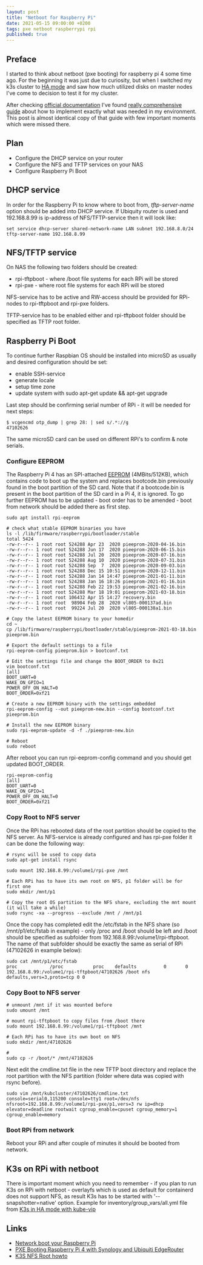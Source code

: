```yaml
---
layout: post
title: "Netboot for Raspberry Pi"
date: 2021-05-15 09:00:00 +0200
tags: pxe netboot raspberrypi rpi
published: true
---
```

## Preface
I started to think about netboot (pxe booting) for raspberry pi 4 some time ago. For the beginning it was just due to curiosity, but when I switched my k3s cluster to [HA mode](/2021/04/23/K3s-ha-kube-vip.html) and saw how much utilized disks on master nodes I've come to decision to test it for my cluster. 

After checking [official documentation](https://www.raspberrypi.org/documentation/hardware/raspberrypi/bootmodes/net_tutorial.md) I've found [really comprehensive guide](https://www.definit.co.uk/2020/03/pxe-booting-raspberry-pi-4-with-synology-and-ubiquiti-edgerouter/) about how to implement exactly what was needed in my environment. 
This post is almost identical copy of that guide with few important moments which were missed there.

## Plan
- Configure the DHCP service on your router
- Configure the NFS and TFTP services on your NAS
- Configure Raspberry Pi Boot

## DHCP service
In order for the Raspberry Pi to know where to boot from, *tftp-server-name* option should be added into DHCP service. If Ubiquity router is used and 192.168.8.99 is ip-address of NFS/TFTP-service then it will look like:

```
set service dhcp-server shared-network-name LAN subnet 192.168.8.0/24 tftp-server-name 192.168.8.99
``` 

## NFS/TFTP service
On NAS the following two folders should be created:
* rpi-tftpboot - where /boot file systems for each RPi will be stored
* rpi-pxe - where root file systems for each RPi will be stored

NFS-service has to be active and RW-access should be provided for RPi-nodes to rpi-tftpboot and rpi-pxe folders. 

TFTP-service has to be enabled either and rpi-tftpboot folder should be specified as TFTP root folder.

## Raspberry Pi Boot
To continue further Raspbian OS should be installed into microSD as usually and desired configuration should be set:
- enable SSH-service
- generate locale
- setup time zone
- update system with sudo apt-get update && apt-get upgrade

Last step should be confirming serial number of RPi - it will be needed for next steps:
```
$ vcgencmd otp_dump | grep 28: | sed s/.*://g
47102626
```
The same microSD card can be used on different RPi's to confirm & note serials.

### Configure EEPROM
The Raspberry Pi 4 has an SPI-attached [EEPROM](https://www.raspberrypi.org/documentation/hardware/raspberrypi/booteeprom.md) (4MBits/512KB), which contains code to boot up the system and replaces bootcode.bin previously found in the boot partition of the SD card. Note that if a bootcode.bin is present in the boot partition of the SD card in a Pi 4, it is ignored.
To go further EEPROM has to be updated - boot order has to be amended - boot from network should be added there as first step.

```
sudo apt install rpi-eeprom

# check what stable EEPROM binaries you have
ls -l /lib/firmware/raspberrypi/bootloader/stable
total 5424
-rw-r--r-- 1 root root 524288 Apr 23  2020 pieeprom-2020-04-16.bin
-rw-r--r-- 1 root root 524288 Jun 17  2020 pieeprom-2020-06-15.bin
-rw-r--r-- 1 root root 524288 Jul 20  2020 pieeprom-2020-07-16.bin
-rw-r--r-- 1 root root 524288 Aug 10  2020 pieeprom-2020-07-31.bin
-rw-r--r-- 1 root root 524288 Sep  7  2020 pieeprom-2020-09-03.bin
-rw-r--r-- 1 root root 524288 Dec 15 10:51 pieeprom-2020-12-11.bin
-rw-r--r-- 1 root root 524288 Jan 14 14:47 pieeprom-2021-01-11.bin
-rw-r--r-- 1 root root 524288 Jan 16 18:26 pieeprom-2021-01-16.bin
-rw-r--r-- 1 root root 524288 Feb 22 19:53 pieeprom-2021-02-16.bin
-rw-r--r-- 1 root root 524288 Mar 18 19:01 pieeprom-2021-03-18.bin
-rw-r--r-- 1 root root 106432 Apr 15 14:27 recovery.bin
-rw-r--r-- 1 root root  98904 Feb 28  2020 vl805-000137ad.bin
-rw-r--r-- 1 root root  99224 Jul 20  2020 vl805-000138a1.bin

# Copy the latest EEPROM binary to your homedir
cd ~
cp /lib/firmware/raspberrypi/bootloader/stable/pieeprom-2021-03-18.bin pieeprom.bin

# Export the default settings to a file
rpi-eeprom-config pieeprom.bin > bootconf.txt

# Edit the settings file and change the BOOT_ORDER to 0x21
vim bootconf.txt
[all]
BOOT_UART=0
WAKE_ON_GPIO=1
POWER_OFF_ON_HALT=0
BOOT_ORDER=0xf21

# Create a new EEPROM binary with the settings embedded
rpi-eeprom-config --out pieeprom-new.bin --config bootconf.txt pieeprom.bin

# Install the new EEPROM binary
sudo rpi-eeprom-update -d -f ./pieeprom-new.bin

# Reboot
sudo reboot
```
After reboot you can run rpi-eeprom-config command and you should get updated BOOT_ORDER.
```
rpi-eeprom-config
[all]
BOOT_UART=0
WAKE_ON_GPIO=1
POWER_OFF_ON_HALT=0
BOOT_ORDER=0xf21
```

### Copy Root to NFS server
Once the RPi has rebooted data of the root partition should be copied to the NFS server. As NFS-service is already configured and has rpi-pxe folder it can be done the following way:
```
# rsync will be used to copy data
sudo apt-get install rsync

sudo mount 192.168.8.99:/volume1/rpi-pxe /mnt

# Each RPi has to have its own root on NFS, p1 folder will be for first one
sudo mkdir /mnt/p1

# Copy the root OS partition to the NFS share, excluding the mnt mount (it will take a while)
sudo rsync -xa --progress --exclude /mnt / /mnt/p1
```
Once the copy has completed edit the /etc/fstab in the NFS share (so /mnt/p1/etc/fstab in example) - only /proc and /boot should be left and /boot should be specified as subfolder from 192.168.8.99:/volume1/rpi-tftpboot. The name of that subfolder should be exactly the same as serial of RPi (47102626 in example below):

```
sudo cat /mnt/p1/etc/fstab
proc            /proc           proc    defaults          0       0
192.168.8.99:/volume1/rpi-tftpboot/47102626 /boot nfs defaults,vers=3,proto=tcp 0 0
```

### Copy Boot to NFS server
```
# unmount /mnt if it was mounted before
sudo umount /mnt

# mount rpi-tftpboot to copy files from /boot there
sudo mount 192.168.8.99:/volume1/rpi-tftpboot /mnt

# Each RPi has to have its own boot on NFS
sudo mkdir /mnt/47102626

# 
sudo cp -r /boot/* /mnt/47102626

```
Next edit the cmdline.txt file in the new TFTP boot directory and replace the root partition with the NFS partition (folder where data was copied with rsync before).
```
sudo vim /mnt/kubcluster/47102626/cmdline.txt
console=serial0,115200 console=tty1 root=/dev/nfs nfsroot=192.168.8.99:/volume1/rpi-pxe/p1,vers=3 rw ip=dhcp elevator=deadline rootwait cgroup_enable=cpuset cgroup_memory=1 cgroup_enable=memory
```

### Boot RPi from network
Reboot your RPi and after couple of minutes it should be booted from network.

## K3s on RPi with netboot
There is important moment which you need to remember - if you plan to run K3s on RPi with netboot - overlayfs which is used as default for containerd does not support NFS, as result K3s has to be started with '--snapshotter=native' option.
Example for inventory/group_vars/all.yml file from [K3s in HA mode with kube-vip](/2021/04/23/K3s-ha-kube-vip.html)


## Links
* [Network boot your Raspberry Pi](https://www.raspberrypi.org/documentation/hardware/raspberrypi/bootmodes/net_tutorial.md)
* [PXE Booting Raspberry Pi 4 with Synology and Ubiquiti EdgeRouter](https://www.definit.co.uk/2020/03/pxe-booting-raspberry-pi-4-with-synology-and-ubiquiti-edgerouter/)
* [K3S NFS Root howto](http://chegwin.org/posts/k3s_raspi_nfs_mount/)

